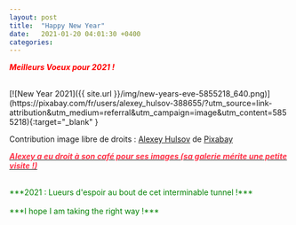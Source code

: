 ```yaml
---
layout: post
title:  "Happy New Year"
date:   2021-01-20 04:01:30 +0400
categories: 
---
```


<span style="color: red">***Meilleurs Voeux pour 2021 !***</span>

<br>
[![New Year 2021]({{ site.url }}/img/new-years-eve-5855218_640.png)](https://pixabay.com/fr/users/alexey_hulsov-388655/?utm_source=link-attribution&amp;utm_medium=referral&amp;utm_campaign=image&amp;utm_content=5855218){:target="_blank" }

Contribution image libre de droits : <a href="https://pixabay.com/fr/users/alexey_hulsov-388655/?utm_source=link-attribution&amp;utm_medium=referral&amp;utm_campaign=image&amp;utm_content=5855218">Alexey Hulsov</a> de <a href="https://pixabay.com/fr/?utm_source=link-attribution&amp;utm_medium=referral&amp;utm_campaign=image&amp;utm_content=5855218">Pixabay</a>

<a href="https://pixabay.com/fr/users/alexey_hulsov-388655/?utm_source=link-attribution&amp;utm_medium=referral&amp;utm_campaign=image&amp;utm_content=5855218"><span style="color:  #ff3349">***Alexey a eu droit à son café pour ses images (sa galerie mérite une petite visite !)***</span></a>

<br>
<span style="color: green">***2021 : Lueurs d'espoir au bout de cet interminable tunnel !***</span>
<br>
<br>
<span style="color: green">***I hope I am taking the right way !***</span>
